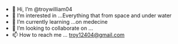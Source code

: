 - 👋 Hi, I’m @troywilliam04
- 👀 I’m interested in ...Everything that from space and under water
- 🌱 I’m currently learning ...on medecine  
- 💞️ I’m looking to collaborate on ...
- 📫 How to reach me ... troy12404@gmail.com

<!---
troywilliam04/troywilliam04 is a ✨ special ✨ repository because its `README.md` (this file) appears on your GitHub profile.
You can click the Preview link to take a look at your changes.
--->
